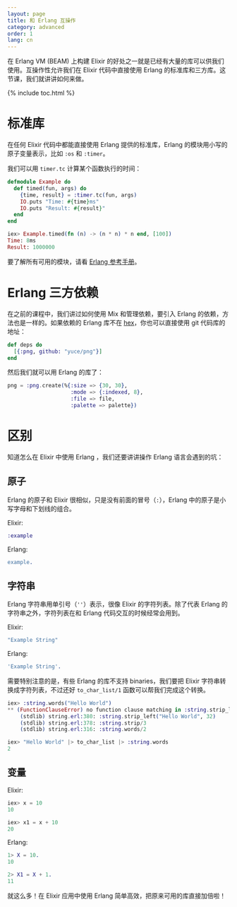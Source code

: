```yaml
---
layout: page
title: 和 Erlang 互操作
category: advanced
order: 1
lang: cn
---
```


在 Erlang VM (BEAM) 上构建 Elixir 的好处之一就是已经有大量的库可以供我们使用。互操作性允许我们在 Elixir 代码中直接使用 Erlang 的标准库和三方库。这节课，我们就讲讲如何来做。

{% include toc.html %}

# 标准库
在任何 Elixir 代码中都能直接使用 Erlang 提供的标准库，Erlang 的模块用小写的原子变量表示，比如 `:os` 和 `:timer`。

我们可以用 `timer.tc` 计算某个函数执行的时间：

```elixir
defmodule Example do
  def timed(fun, args) do
    {time, result} = :timer.tc(fun, args)
    IO.puts "Time: #{time}ms"
    IO.puts "Result: #{result}"
  end
end

iex> Example.timed(fn (n) -> (n * n) * n end, [100])
Time: 8ms
Result: 1000000
```

要了解所有可用的模块，请看 [Erlang 参考手册](http://erlang.org/doc/apps/stdlib/)。

# Erlang 三方依赖
在之前的课程中，我们讲过如何使用 Mix 和管理依赖，要引入 Erlang 的依赖，方法也是一样的。如果依赖的 Erlang 库不在 [hex](https://hex.pm)，你也可以直接使用 git 代码库的地址：

```elixir
def deps do
  [{:png, github: "yuce/png"}]
end
```

然后我们就可以用 Erlang 的库了：

```elixir
png = :png.create(%{:size => {30, 30},
                    :mode => {:indexed, 8},
                    :file => file,
                    :palette => palette})
```

# 区别
知道怎么在 Elixir 中使用 Erlang ，我们还要讲讲操作 Erlang 语言会遇到的坑：

## 原子
Erlang 的原子和 Elixir 很相似，只是没有前面的冒号（`:`），Erlang 中的原子是小写字母和下划线的组合。

Elixir:

```elixir
:example
```

Erlang:

```erlang
example.
```

## 字符串
Erlang 字符串用单引号（`''`）表示，很像 Elixir 的字符列表。除了代表 Erlang 的字符串之外，字符列表在和 Erlang 代码交互的时候经常会用到。

Elixir:

```elixir
"Example String"
```

Erlang:

```erlang
'Example String'.
```

需要特别注意的是，有些 Erlang 的库不支持 binaries，我们要把 Elixir 字符串转换成字符列表，不过还好 `to_char_list/1` 函数可以帮我们完成这个转换。

```elixir
iex> :string.words("Hello World")
** (FunctionClauseError) no function clause matching in :string.strip_left/2
    (stdlib) string.erl:380: :string.strip_left("Hello World", 32)
    (stdlib) string.erl:378: :string.strip/3
    (stdlib) string.erl:316: :string.words/2

iex> "Hello World" |> to_char_list |> :string.words
2
```

## 变量
Elixir:

```elixir
iex> x = 10
10

iex> x1 = x + 10
20
```

Erlang:

```erlang
1> X = 10.
10

2> X1 = X + 1.
11
```

就这么多！在 Elixir 应用中使用 Erlang 简单高效，把原来可用的库直接加倍啦！
